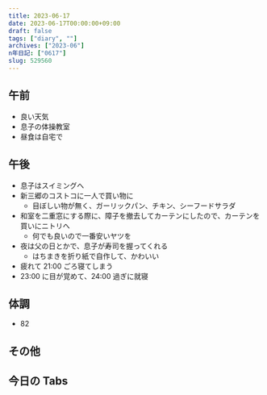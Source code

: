 ```yaml
---
title: 2023-06-17
date: 2023-06-17T00:00:00+09:00
draft: false
tags: ["diary", ""]
archives: ["2023-06"]
n年日記: ["0617"]
slug: 529560
---
```


## 午前

- 良い天気
- 息子の体操教室
- 昼食は自宅で

## 午後

- 息子はスイミングへ
- 新三郷のコストコに一人で買い物に
  - 目ぼしい物が無く、ガーリックパン、チキン、シーフードサラダ
- 和室を二重窓にする際に、障子を撤去してカーテンにしたので、カーテンを買いにニトリへ
  - 何でも良いので一番安いヤツを
- 夜は父の日とかで、息子が寿司を握ってくれる
  - はちまきを折り紙で自作して、かわいい
- 疲れて 21:00 ごろ寝てしまう
- 23:00 に目が覚めて、24:00 過ぎに就寝

## 体調

- 82

## その他

## 今日の Tabs
